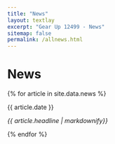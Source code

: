 ```yaml
---
title: "News"
layout: textlay
excerpt: "Gear Up 12499 - News"
sitemap: false
permalink: /allnews.html
---
```


# News

{% for article in site.data.news %}
    <p>{{ article.date }}</p>
    <p><em>{{ article.headline | markdownify}}</em></p>
{% endfor %}

